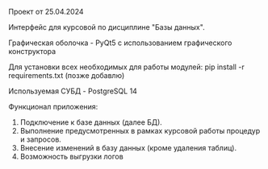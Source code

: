 Проект от 25.04.2024

Интерфейс для курсовой по дисциплине "Базы данных".

Графическая оболочка - PyQt5 с использованием графического конструктора


Для установки всех необходимых для работы модулей:
pip install -r requirements.txt (позже добавлю)

Используемая СУБД - PostgreSQL 14

Функционал приложения:
1. Подключение к базе данных (далее БД).
2. Выполнение предусмотренных в рамках курсовой работы процедур и запросов.
3. Внесение изменений в базу данных (кроме удаления таблиц).
4. Возможность выгрузки логов